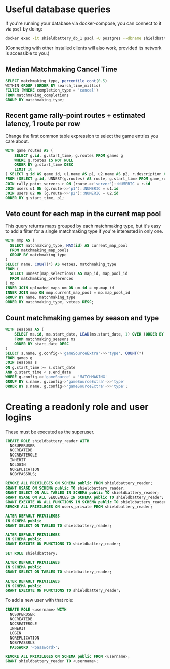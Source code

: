 # Useful database queries

If you're running your database via docker-compose, you can connect to it via `psql` by doing:

```sh
docker exec -it shieldbattery_db_1 psql -U postgres --dbname shieldbattery
```

(Connecting with other installed clients will also work, provided its network is accessible to you.)

## Median Matchmaking Cancel Time

```sql
SELECT matchmaking_type, percentile_cont(0.5)
WITHIN GROUP (ORDER BY search_time_millis)
FILTER (WHERE completion_type = 'cancel')
FROM matchmaking_completions
GROUP BY matchmaking_type;
```

## Recent game rally-point routes + estimated latency, 1 route per row

Change the first common table expression to select the game entries you care about.

```sql
WITH game_routes AS (
	SELECT g.id, g.start_time, g.routes FROM games g
	WHERE g.routes IS NOT NULL
	ORDER BY g.start_time DESC
	LIMIT 10
) SELECT g.id AS game_id, u1.name AS p1, u2.name AS p2, r.description AS "server", g.route->>'latency' AS latency
FROM (SELECT g.id, UNNEST(g.routes) AS route, g.start_time FROM game_routes g) g
JOIN rally_point_servers r ON (route->>'server')::NUMERIC = r.id
JOIN users u1 ON (g.route->>'p1')::NUMERIC = u1.id
JOIN users u2 ON (g.route->>'p2')::NUMERIC = u2.id
ORDER BY g.start_time, p1;
```

## Veto count for each map in the current map pool

This query returns maps grouped by each matchmaking type, but it's easy to add a filter for a
single matchmaking type if you're interested in only one.

```sql
WITH mmp AS (
  SELECT matchmaking_type, MAX(id) AS current_map_pool
  FROM matchmaking_map_pools
  GROUP BY matchmaking_type
)
SELECT name, COUNT(*) AS vetoes, matchmaking_type
FROM (
  SELECT unnest(map_selections) AS map_id, map_pool_id
  FROM matchmaking_preferences
) mp
INNER JOIN uploaded_maps um ON um.id = mp.map_id
INNER JOIN mmp ON mmp.current_map_pool = mp.map_pool_id
GROUP BY name, matchmaking_type
ORDER BY matchmaking_type, vetoes DESC;
```

## Count matchmaking games by season and type

```sql
WITH seasons AS (
	SELECT ms.id, ms.start_date, LEAD(ms.start_date, 1) OVER (ORDER BY start_date) end_date, ms.name
	FROM matchmaking_seasons ms
	ORDER BY start_date DESC
)
SELECT s.name, g.config->'gameSourceExtra'->>'type', COUNT(*)
FROM games g
JOIN seasons s
ON g.start_time >= s.start_date
AND g.start_time < s.end_date
WHERE g.config->>'gameSource' = 'MATCHMAKING'
GROUP BY s.name, g.config->'gameSourceExtra'->>'type'
ORDER BY s.name, g.config->'gameSourceExtra'->>'type';
```

# Creating a readonly role and user logins

These must be executed as the superuser.

```sql
CREATE ROLE shieldbattery_reader WITH
  NOSUPERUSER
  NOCREATEDB
  NOCREATEROLE
  INHERIT
  NOLOGIN
  NOREPLICATION
  NOBYPASSRLS;

REVOKE ALL PRIVILEGES ON SCHEMA public FROM shieldbattery_reader;
GRANT USAGE ON SCHEMA public TO shieldbattery_reader;
GRANT SELECT ON ALL TABLES IN SCHEMA public TO shieldbattery_reader;
GRANT USAGE ON ALL SEQUENCES IN SCHEMA public TO shieldbattery_reader;
GRANT EXECUTE ON ALL FUNCTIONS IN SCHEMA public TO shieldbattery_reader;
REVOKE ALL PRIVILEGES ON users_private FROM shieldbattery_reader;

ALTER DEFAULT PRIVILEGES
IN SCHEMA public
GRANT SELECT ON TABLES TO shieldbattery_reader;

ALTER DEFAULT PRIVILEGES
IN SCHEMA public
GRANT EXECUTE ON FUNCTIONS TO shieldbattery_reader;

SET ROLE shieldbattery;

ALTER DEFAULT PRIVILEGES
IN SCHEMA public
GRANT SELECT ON TABLES TO shieldbattery_reader;

ALTER DEFAULT PRIVILEGES
IN SCHEMA public
GRANT EXECUTE ON FUNCTIONS TO shieldbattery_reader;
```

To add a new user with that role:

```sql
CREATE ROLE <username> WITH
  NOSUPERUSER
  NOCREATEDB
  NOCREATEROLE
  INHERIT
  LOGIN
  NOREPLICATION
  NOBYPASSRLS
  PASSWORD '<password>';

REVOKE ALL PRIVILEGES ON SCHEMA public FROM <username>;
GRANT shieldbattery_reader TO <username>;
```
